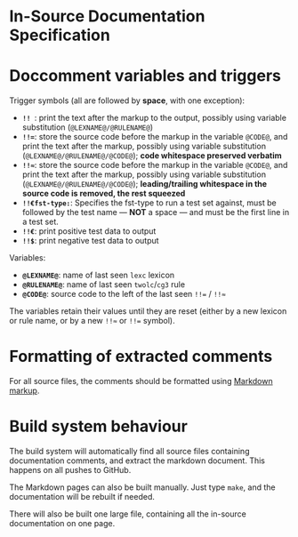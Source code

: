 # In-Source Documentation Specification

# Doccomment variables and triggers

Trigger symbols (all are followed by **space**, with one exception):

* **`!! `**:  print the text after the markup to the output, possibly
                 using variable substitution (`@LEXNAME@/@RULENAME@`)
* **`!!=`**:  store the source code before the markup in the variable `@CODE@`,
                 and print the text after the markup, possibly using
                 variable substitution (`@LEXNAME@/@RULENAME@/@CODE@`);
                 **code whitespace preserved verbatim**
* **`!!≈`**:  store the source code before the markup in the variable `@CODE@`,
                 and print the text after the markup, possibly using
                 variable substitution (`@LEXNAME@/@RULENAME@/@CODE@`);
                 **leading/trailing whitespace in the source code is removed, the rest squeezed**
* **`!!€fst-type:`**:  Specifies the fst-type to run a test set against, must be
                 followed by the test name — **NOT** a space — and must be the first line in a
                 test set.
* **`!!€`**:  print positive test data to output
* **`!!$`**:  print negative test data to output

Variables:

* **`@LEXNAME@`**:  name of last seen `lexc` lexicon
* **`@RULENAME@`**:  name of last seen `twolc`/`cg3` rule
* **`@CODE@`**:  source code to the left of the last seen `!!=` / `!!≈`

The variables retain their values until they are reset (either by a new lexicon or rule name, or by a new `!!≈` or `!!=` symbol).

# Formatting of extracted comments

For all source files, the comments should be formatted using [Markdown markup](https://www.markdownguide.org/cheat-sheet/).

# Build system behaviour

The build system will automatically find all source files containing documentation comments, and extract the markdown document. This happens on all pushes to GitHub.

The Markdown pages can also be built manually. Just type `make`, and the documentation will be rebuilt if needed.

There will also be built one large file, containing all the in-source documentation on one page.
